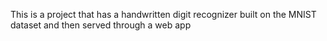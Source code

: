 This is a project that has a handwritten digit recognizer built on the MNIST dataset and then served through a web app

